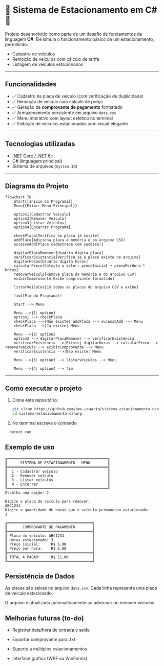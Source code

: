 # 🚗 Sistema de Estacionamento em C# 🚗

Projeto desenvolvido como parte de um desafio de fundamentos da linguagem **C#**. Ele simula o funcionamento básico de um estacionamento, permitindo:

- Cadastro de veículos
- Remoção de veículos com cálculo de tarifa
- Listagem de veículos estacionados

---

##  Funcionalidades

- ✅ Cadastro de placa de veículo (com verificação de duplicidade)
- ✅ Remoção de veículo com cálculo de preço
- ✅ Geração de **comprovante de pagamento** formatado
- ✅ Armazenamento persistente em arquivo `data.csv`
- ✅ Menu interativo com layout estético no terminal
- ✅ Exibição de veículos estacionados com visual elegante

---

##  Tecnologias utilizadas

- [.NET Core / .NET 6+](https://dotnet.microsoft.com/en-us/)
- C# (linguagem principal)
- Sistema de arquivos (`System.IO`)

---

## Diagrama do Projeto

```mermaid
flowchart TD
    Start([Início do Programa])
    Menu{{Exibir Menu Principal}}
    
    option1[Cadastrar Veículo]
    option2[Remover Veículo]
    option3[Listar Veículos]
    option4[Encerrar Programa]

    checkPlaca[Verifica se placa já existe]
    addPlaca[Adiciona placa à memória e ao arquivo CSV]
    sucessoAdd[Placa cadastrada com sucesso!]

    digitarPlacaRemover[Usuário digita placa]
    verificarExistencia[Verifica se a placa existe no arquivo]
    digitarHoras[Usuário digita horas]
    calcularPreco[Calcula o valor: precoInicial + precoPorHora * horas]
    removerVeiculo[Remove placa da memória e do arquivo CSV]
    exibirComprovante[Exibe comprovante formatado]

    listarVeiculos[Lê todas as placas do arquivo CSV e exibe]

    fim([Fim do Programa])

    Start --> Menu

    Menu -->|1| option1
    option1 --> checkPlaca
    checkPlaca -->|Não existe| addPlaca --> sucessoAdd --> Menu
    checkPlaca -->|Já existe| Menu

    Menu -->|2| option2
    option2 --> digitarPlacaRemover --> verificarExistencia
    verificarExistencia -->|Existe| digitarHoras --> calcularPreco --> removerVeiculo --> exibirComprovante --> Menu
    verificarExistencia -->|Não existe| Menu

    Menu -->|3| option3 --> listarVeiculos --> Menu

    Menu -->|4| option4 --> fim

```
---

##  Como executar o projeto

1. Clone este repositório:
   ```bash
   git clone https://github.com/seu-usuario/sistema-estacionamento-csharp.git
   cd sistema-estacionamento-csharp
   ```
2. No terminal escreva o comando
```bash
  dotnet run
  ```

## Exemplo de uso
```plaintext
╔══════════════════════════════════════════════╗
║      SISTEMA DE ESTACIONAMENTO - MENU        ║
╠══════════════════════════════════════════════╣
║  1 - Cadastrar veículo                       ║
║  2 - Remover veículo                         ║
║  3 - Listar veículos                         ║
║  4 - Encerrar                                ║
╚══════════════════════════════════════════════╝
Escolha uma opção: 2

Digite a placa do veículo para remover:
ABC1234
Digite a quantidade de horas que o veículo permaneceu estacionado:
3

╔═══════════════════════════════════════╗
║       COMPROVANTE DE PAGAMENTO        ║
╠═══════════════════════════════════════╣
║ Placa do veículo: ABC1234             ║
║ Horas estacionado: 3                  ║
║ Preço inicial:     R$ 5,00            ║
║ Preço por hora:    R$ 2,00            ║
╠═══════════════════════════════════════╣
║ TOTAL A PAGAR:     R$ 11,00           ║
╚═══════════════════════════════════════╝
```
## Persistência de Dados
As placas são salvas no arquivo `data.csv`. Cada linha representa uma placa de veículo estacionado.

O arquivo é atualizado automaticamente ao adicionar ou remover veículos.

## Melhorias futuras (to-do)
 - Registrar data/hora de entrada e saída

 - Exportar comprovante para .txt

 - Suporte a múltiplos estacionamentos

 - Interface gráfica (WPF ou WinForms)


